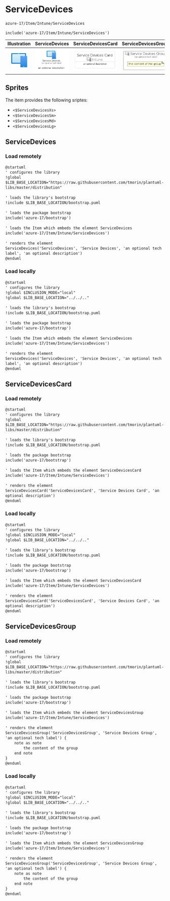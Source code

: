 # ServiceDevices


```text
azure-17/Item/Intune/ServiceDevices
```

```text
include('azure-17/Item/Intune/ServiceDevices')
```



| Illustration | ServiceDevices | ServiceDevicesCard | ServiceDevicesGroup |
| :---: | :---: | :---: | :---: |
| ![illustration for Illustration](../../../azure-17/Item/Intune/ServiceDevices.png) | ![illustration for ServiceDevices](../../../azure-17/Item/Intune/ServiceDevices.Local.png) | ![illustration for ServiceDevicesCard](../../../azure-17/Item/Intune/ServiceDevicesCard.Local.png) | ![illustration for ServiceDevicesGroup](../../../azure-17/Item/Intune/ServiceDevicesGroup.Local.png) |



## Sprites
The item provides the following sriptes:

- `<$ServiceDevicesXs>`
- `<$ServiceDevicesSm>`
- `<$ServiceDevicesMd>`
- `<$ServiceDevicesLg>`





## ServiceDevices

### Load remotely
```plantuml
@startuml
' configures the library
!global $LIB_BASE_LOCATION="https://raw.githubusercontent.com/tmorin/plantuml-libs/master/distribution"

' loads the library's bootstrap
!include $LIB_BASE_LOCATION/bootstrap.puml

' loads the package bootstrap
include('azure-17/bootstrap')

' loads the Item which embeds the element ServiceDevices
include('azure-17/Item/Intune/ServiceDevices')

' renders the element
ServiceDevices('ServiceDevices', 'Service Devices', 'an optional tech label', 'an optional description')
@enduml
```

### Load locally
```plantuml
@startuml
' configures the library
!global $INCLUSION_MODE="local"
!global $LIB_BASE_LOCATION="../../.."

' loads the library's bootstrap
!include $LIB_BASE_LOCATION/bootstrap.puml

' loads the package bootstrap
include('azure-17/bootstrap')

' loads the Item which embeds the element ServiceDevices
include('azure-17/Item/Intune/ServiceDevices')

' renders the element
ServiceDevices('ServiceDevices', 'Service Devices', 'an optional tech label', 'an optional description')
@enduml
```

## ServiceDevicesCard

### Load remotely
```plantuml
@startuml
' configures the library
!global $LIB_BASE_LOCATION="https://raw.githubusercontent.com/tmorin/plantuml-libs/master/distribution"

' loads the library's bootstrap
!include $LIB_BASE_LOCATION/bootstrap.puml

' loads the package bootstrap
include('azure-17/bootstrap')

' loads the Item which embeds the element ServiceDevicesCard
include('azure-17/Item/Intune/ServiceDevices')

' renders the element
ServiceDevicesCard('ServiceDevicesCard', 'Service Devices Card', 'an optional description')
@enduml
```

### Load locally
```plantuml
@startuml
' configures the library
!global $INCLUSION_MODE="local"
!global $LIB_BASE_LOCATION="../../.."

' loads the library's bootstrap
!include $LIB_BASE_LOCATION/bootstrap.puml

' loads the package bootstrap
include('azure-17/bootstrap')

' loads the Item which embeds the element ServiceDevicesCard
include('azure-17/Item/Intune/ServiceDevices')

' renders the element
ServiceDevicesCard('ServiceDevicesCard', 'Service Devices Card', 'an optional description')
@enduml
```

## ServiceDevicesGroup

### Load remotely
```plantuml
@startuml
' configures the library
!global $LIB_BASE_LOCATION="https://raw.githubusercontent.com/tmorin/plantuml-libs/master/distribution"

' loads the library's bootstrap
!include $LIB_BASE_LOCATION/bootstrap.puml

' loads the package bootstrap
include('azure-17/bootstrap')

' loads the Item which embeds the element ServiceDevicesGroup
include('azure-17/Item/Intune/ServiceDevices')

' renders the element
ServiceDevicesGroup('ServiceDevicesGroup', 'Service Devices Group', 'an optional tech label') {
    note as note
        the content of the group
    end note
}
@enduml
```

### Load locally
```plantuml
@startuml
' configures the library
!global $INCLUSION_MODE="local"
!global $LIB_BASE_LOCATION="../../.."

' loads the library's bootstrap
!include $LIB_BASE_LOCATION/bootstrap.puml

' loads the package bootstrap
include('azure-17/bootstrap')

' loads the Item which embeds the element ServiceDevicesGroup
include('azure-17/Item/Intune/ServiceDevices')

' renders the element
ServiceDevicesGroup('ServiceDevicesGroup', 'Service Devices Group', 'an optional tech label') {
    note as note
        the content of the group
    end note
}
@enduml
```

